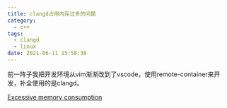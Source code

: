 ```yaml
---
title: clangd占用内存过多的问题
category:
  - c++
tags:
  - clangd
  - linux
date: 2021-06-11 15:58:38
---
```


前一阵子我把开发环境从vim渐渐改到了vscode，使用remote-container来开发，补全使用的是clangd。
<!-- more -->

[Excessive memory consumption](https://github.com/clangd/clangd/issues/251)